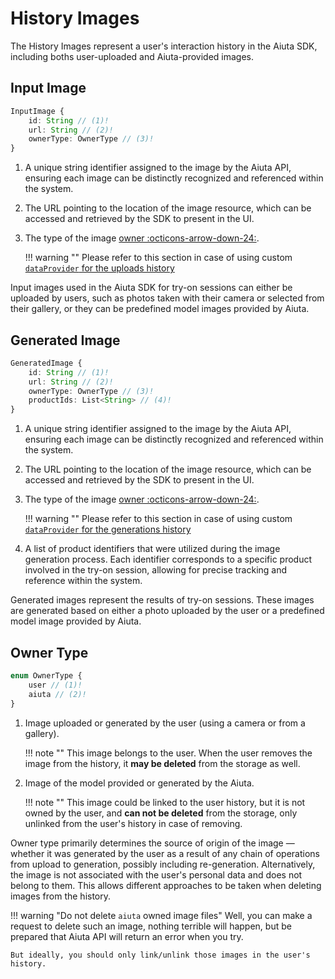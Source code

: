 # History Images

The History Images represent a user's interaction history in the Aiuta SDK, including boths user-uploaded and Aiuta-provided images.

## Input Image

```typescript
InputImage {
    id: String // (1)!
    url: String // (2)!
    ownerType: OwnerType // (3)!
}
```

1.  A unique string identifier assigned to the image by the Aiuta API, ensuring each image can be distinctly recognized and referenced within the system.
2.  The URL pointing to the location of the image resource, which can be accessed and retrieved by the SDK to present in the UI.
3.  The type of the image [owner :octicons-arrow-down-24:](#owner-type).
    
    !!! warning ""
        Please refer to this section in case of using custom [`dataProvider` for the uploads history](configuration.md#uploads-history)

Input images used in the Aiuta SDK for try-on sessions can either be uploaded by users, such as photos taken with their camera or selected from their gallery, or they can be predefined model images provided by Aiuta.

## Generated Image

```typescript
GeneratedImage {
    id: String // (1)!
    url: String // (2)!
    ownerType: OwnerType // (3)!
    productIds: List<String> // (4)!
}
```

1.  A unique string identifier assigned to the image by the Aiuta API, ensuring each image can be distinctly recognized and referenced within the system.
2.  The URL pointing to the location of the image resource, which can be accessed and retrieved by the SDK to present in the UI.
3.  The type of the image [owner :octicons-arrow-down-24:](#owner-type).
    
    !!! warning ""
        Please refer to this section in case of using custom [`dataProvider` for the generations history](configuration.md#generations-history)

4.  A list of product identifiers that were utilized during the image generation process. Each identifier corresponds to a specific product involved in the try-on session, allowing for precise tracking and reference within the system.

Generated images represent the results of try-on sessions. These images are generated based on either a photo uploaded by the user or a predefined model image provided by Aiuta.

## Owner Type

```typescript
enum OwnerType {
    user // (1)!
    aiuta // (2)!
}
```

1.  Image uploaded or generated by the user (using a camera or from a gallery).
    
    !!! note ""
        This image belongs to the user. When the user removes the image from the history, it __may be deleted__ from the storage as well.

2.  Image of the model provided or generated by the Aiuta. 

    !!! note ""
        This image could be linked to the user history, but it is not owned by the user, and __can not be deleted__ from the storage, only unlinked from the user's history in case of removing.


Owner type primarily determines the source of origin of the image — whether it was generated by the user as a result of any chain of operations from upload to generation, possibly including re-generation. Alternatively, the image is not associated with the user's personal data and does not belong to them. This allows different approaches to be taken when deleting images from the history.

!!! warning "Do not delete `aiuta` owned image files"
    Well, you can make a request to delete such an image, nothing terrible will happen, but be prepared that Aiuta API will return an error when you try.

    But ideally, you should only link/unlink those images in the user's history.
